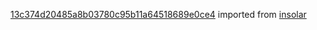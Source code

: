 [13c374d20485a8b03780c95b11a64518689e0ce4](https://github.com/insolar/insolar/commit/13c374d20485a8b03780c95b11a64518689e0ce4) imported from [insolar](https://github.com/insolar/insolar)

